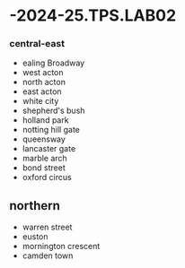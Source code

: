 # -2024-25.TPS.LAB02
### central-east
- ealing Broadway
- west acton
- north acton
- east acton
- white city
- shepherd's bush
- holland park
- notting hill gate
- queensway
- lancaster gate
- marble arch
- bond street
- oxford circus
## northern
- warren street
- euston
- mornington crescent
- camden town